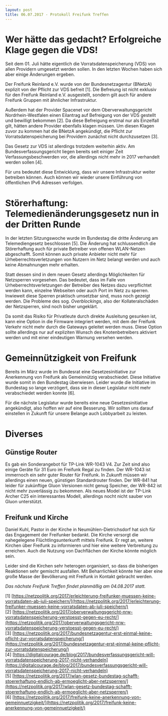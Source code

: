 ```yaml
---
layout: post
title: 06.07.2017 - Protokoll Freifunk Treffen
---
```

# Wer hätte das gedacht? Erfolgreiche Klage gegen die VDS!

Seit dem 01. Juli hätte eigentlich die Vorratsdatenspeicherung (VDS) von allen Providern
umgesetzt werden sollen. In den letzten Wochen haben sich aber einige Änderungen ergeben.

Der Freifunk Reinland e.V. wurde von der Bundesnetzagentur (BNetzA) explizit von der
Pflicht zur VDS befreit [1]. Die Befreiung ist nicht exklusiv für den Freifunk Reinland e.V.
ausgestellt, sondern gilt auch für andere Freifunk Gruppen mit ähnlicher Infrastruktur.

Außerdem hat der Provider Spacenet vor dem Oberverwaltungsgericht Nordrhein-Westfalen
einen Eilantrag auf Befreigung von der VDS gestellt und bewilligt bekommen [2].
Da diese Befreigung erstmal nur als Einzelfall gilt, hätten andere Provider ebenfalls klagen müssen.
Um diesen Klagen zuvor zu kommen hat die BNetzA angekündigt, die Pflicht zur Vorratsdatenspeicherung bei Providern zunächst nicht durchzusetzen [3].

Das Gesetz zur VDS ist allerdings trotzdem weiterhin aktiv. Am Bundesverfassungsgericht liegen bereits
seit einiger Zeit Verfassungsbeschwerden vor, die allerdings nicht mehr in 2017 verhandelt werden sollen [4].

Für uns bedeutet diese Entwicklung, dass wir unsere Infrastruktur weiter betreiben können.
Auch können wir wieder unsere Einführung von öffentlichen IPv6 Adressen verfolgen.


# Störerhaftung: Telemedienänderungsgesetz nun in der Dritten Runde

In der letzten Sitzungswoche wurde im Bundestag die dritte Änderung am Telemediengesetz beschlossen [5]. Die Änderung hat schlussendlich die Störerhaftung auch für private Betreiber von offenen WLAN-Netzen abgeschafft. Somit können auch private Anbieter nicht mehr für Urheberrechtsverletzungen von Nutzern im Netz belangt werden und auch keine Abmahnungen mehr erhalten.

Statt dessen sind in dem neuen Gesetz allerdings Möglichkeiten für Netzsperren vorgesehen. Das bedeutet, dass im Falle von Urheberrechtsverletzungen der Betreiber des Netzes dazu verpflichtet werden kann, einzelne Webseiten oder auch Port im Netz zu sperren.
Inwieweit diese Sperren praktisch umsetzbar sind, muss noch gezeigt werden.
Die Probleme des sog. *Overblockings*, also der Kollateralschäden der Netzsperren, sind noch bisher ungeklärt.

Da somit das Risiko für Privatleute durch direkte Ausleitung gesunken ist,
kann eine Option in die Firmware integriert werden, mit dem der Freifunk Verkehr
nicht mehr durch die Gateways geleitet werden muss. Diese Option sollte allerdings nur auf expliziten Wunsch des Knotenbetreibers aktiviert werden und mit einer eindeutigen Warnung versehen werden.


# Gemeinnützigkeit von Freifunk

Bereits im März wurde im Bundesrat eine Gesetzesinitiative zur Anerkennung 
von Freifunk als Gemeinnützig verabschiedet. 
Diese Initiative wurde somit in den Bundestag überwiesen. Leider wurde die Initiative im Bundestag so lange verzögert, dass sie in dieser Legislatur nicht mehr verabschiedet werden konnte [6].

Für die nächste Legislatur wurde bereits eine neue Gesetzesinitiative angekündigt, also hoffen wir auf eine Besserung. Wir sollten uns darauf einstellen in Zukunft für unsere Belange auch Lobbyarbeit zu leisten.


# Diverses

## Günstige Router

Es gab ein Sonderangebot für TP-Link WR-1043 V4. Zur Zeit sind also einige Geräte für 31 Euro im Freifunk Regal zu finden.
Der WR-1043 ist immernoch ein sehr guter Router für Freifunk. In Zukunft müssen wir allerdings einen neuen, günstigen Standardrouter finden.
Der WR-841 hat leider für zukünftige Gluon Versionen nicht genug Speicher, der WR-842 ist nicht mehr zuverlässig zu bekommen. Als neues Model ist der TP-Link Archer C25 ein interessantes Modell, allerdings nocht nicht sauber von Gluon unterstützt.

## Freifunk und Kirche

Daniel Kuhl, Pastor in der Kirche in Neumühlen-Dietrichsdorf hat sich für das Engagement der Freifunker bedankt. Die Kirche versorgt die nahegelegene Flüchtlingsunterkunft mittels Freifunk.
Er regt an, weitere Kirchen über Freifunk zu informieren und hier eine weitere Verbreitung zu erreichen. Auch die Nutzung von Dachflächen der Kirche könnte möglich sein.

Leider sind die Kirchen sehr heterogen organisiert, so dass die bisherigen Reaktionen sehr gemischt ausfallen. Mit Beharrlichkeit könnte hier aber eine große Masse der Bevölkerung mit Freifunk in Kontakt gebracht werden.


*Das nächste Freifunk Treffen findet planmäßig am 04.08.2017 statt.*


[1] [https://netzpolitik.org/2017/erleichterung-freifunker-muessen-keine-vorratsdaten-ab-juli-speichern/](https://netzpolitik.org/2017/erleichterung-freifunker-muessen-keine-vorratsdaten-ab-juli-speichern/)  
[2] [https://netzpolitik.org/2017/oberverwaltungsgericht-nrw-vorratsdatenspeicherung-verstoesst-gegen-eu-recht/](https://netzpolitik.org/2017/oberverwaltungsgericht-nrw-vorratsdatenspeicherung-verstoesst-gegen-eu-recht/)  
[3] [https://netzpolitik.org/2017/bundesnetzagentur-erst-einmal-keine-pflicht-zur-vorratsdatenspeicherung/](https://netzpolitik.org/2017/bundesnetzagentur-erst-einmal-keine-pflicht-zur-vorratsdatenspeicherung/)  
[4] [https://digitalcourage.de/blog/2017/bundesverfassungsgericht-will-vorratsdatenspeicherung-2017-nicht-verhandeln](https://digitalcourage.de/blog/2017/bundesverfassungsgericht-will-vorratsdatenspeicherung-2017-nicht-verhandeln)  
[5] [https://netzpolitik.org/2017/wlan-gesetz-bundestag-schafft-stoererhaftung-endlich-ab-ermoeglicht-aber-netzsperren/](https://netzpolitik.org/2017/wlan-gesetz-bundestag-schafft-stoererhaftung-endlich-ab-ermoeglicht-aber-netzsperren/)  
[6] [https://netzpolitik.org/2017/freifunk-keine-anerkennung-von-gemeinnuetzigkeit/](https://netzpolitik.org/2017/freifunk-keine-anerkennung-von-gemeinnuetzigkeit/)  
